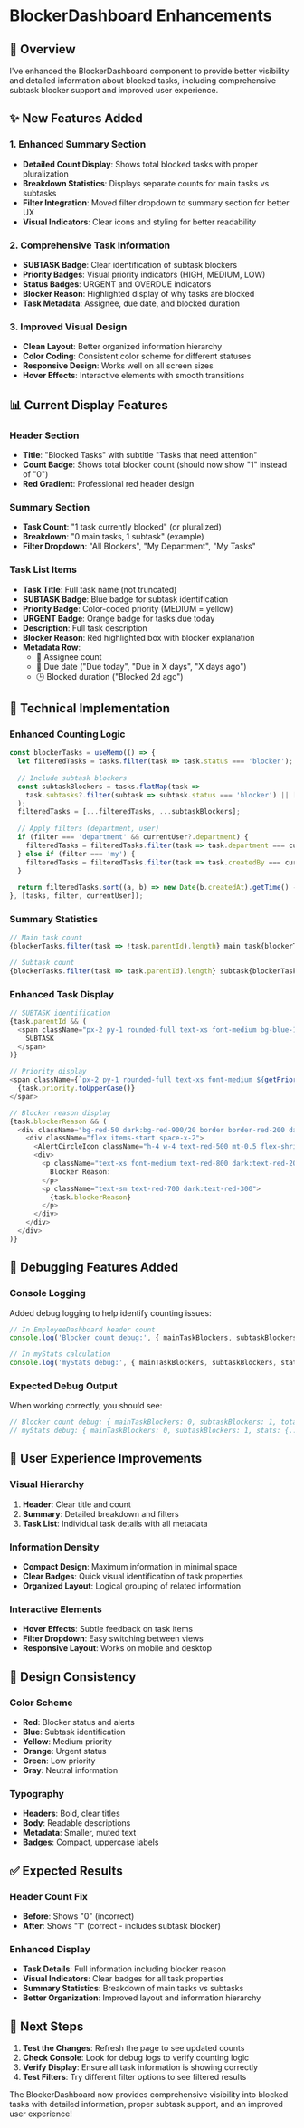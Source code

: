 # BlockerDashboard Enhancements

## 🎯 Overview

I've enhanced the BlockerDashboard component to provide better visibility and detailed information about blocked tasks, including comprehensive subtask blocker support and improved user experience.

## ✨ New Features Added

### 1. Enhanced Summary Section
- **Detailed Count Display**: Shows total blocked tasks with proper pluralization
- **Breakdown Statistics**: Displays separate counts for main tasks vs subtasks
- **Filter Integration**: Moved filter dropdown to summary section for better UX
- **Visual Indicators**: Clear icons and styling for better readability

### 2. Comprehensive Task Information
- **SUBTASK Badge**: Clear identification of subtask blockers
- **Priority Badges**: Visual priority indicators (HIGH, MEDIUM, LOW)
- **Status Badges**: URGENT and OVERDUE indicators
- **Blocker Reason**: Highlighted display of why tasks are blocked
- **Task Metadata**: Assignee, due date, and blocked duration

### 3. Improved Visual Design
- **Clean Layout**: Better organized information hierarchy
- **Color Coding**: Consistent color scheme for different statuses
- **Responsive Design**: Works well on all screen sizes
- **Hover Effects**: Interactive elements with smooth transitions

## 📊 Current Display Features

### Header Section
- **Title**: "Blocked Tasks" with subtitle "Tasks that need attention"
- **Count Badge**: Shows total blocker count (should now show "1" instead of "0")
- **Red Gradient**: Professional red header design

### Summary Section
- **Task Count**: "1 task currently blocked" (or pluralized)
- **Breakdown**: "0 main tasks, 1 subtask" (example)
- **Filter Dropdown**: "All Blockers", "My Department", "My Tasks"

### Task List Items
- **Task Title**: Full task name (not truncated)
- **SUBTASK Badge**: Blue badge for subtask identification
- **Priority Badge**: Color-coded priority (MEDIUM = yellow)
- **URGENT Badge**: Orange badge for tasks due today
- **Description**: Full task description
- **Blocker Reason**: Red highlighted box with blocker explanation
- **Metadata Row**: 
  - 👤 Assignee count
  - 📅 Due date ("Due today", "Due in X days", "X days ago")
  - 🕒 Blocked duration ("Blocked 2d ago")

## 🔧 Technical Implementation

### Enhanced Counting Logic
```typescript
const blockerTasks = useMemo(() => {
  let filteredTasks = tasks.filter(task => task.status === 'blocker');
  
  // Include subtask blockers
  const subtaskBlockers = tasks.flatMap(task => 
    task.subtasks?.filter(subtask => subtask.status === 'blocker') || []
  );
  filteredTasks = [...filteredTasks, ...subtaskBlockers];
  
  // Apply filters (department, user)
  if (filter === 'department' && currentUser?.department) {
    filteredTasks = filteredTasks.filter(task => task.department === currentUser.department);
  } else if (filter === 'my') {
    filteredTasks = filteredTasks.filter(task => task.createdBy === currentUser?.id);
  }
  
  return filteredTasks.sort((a, b) => new Date(b.createdAt).getTime() - new Date(a.createdAt).getTime());
}, [tasks, filter, currentUser]);
```

### Summary Statistics
```typescript
// Main task count
{blockerTasks.filter(task => !task.parentId).length} main task{blockerTasks.filter(task => !task.parentId).length !== 1 ? 's' : ''}

// Subtask count  
{blockerTasks.filter(task => task.parentId).length} subtask{blockerTasks.filter(task => task.parentId).length !== 1 ? 's' : ''}
```

### Enhanced Task Display
```typescript
// SUBTASK identification
{task.parentId && (
  <span className="px-2 py-1 rounded-full text-xs font-medium bg-blue-100 text-blue-800 dark:bg-blue-900 dark:text-blue-200">
    SUBTASK
  </span>
)}

// Priority display
<span className={`px-2 py-1 rounded-full text-xs font-medium ${getPriorityColor(task.priority)}`}>
  {task.priority.toUpperCase()}
</span>

// Blocker reason display
{task.blockerReason && (
  <div className="bg-red-50 dark:bg-red-900/20 border border-red-200 dark:border-red-800 rounded-lg p-3 mb-3">
    <div className="flex items-start space-x-2">
      <AlertCircleIcon className="h-4 w-4 text-red-500 mt-0.5 flex-shrink-0" />
      <div>
        <p className="text-xs font-medium text-red-800 dark:text-red-200 mb-1">
          Blocker Reason:
        </p>
        <p className="text-sm text-red-700 dark:text-red-300">
          {task.blockerReason}
        </p>
      </div>
    </div>
  </div>
)}
```

## 🐛 Debugging Features Added

### Console Logging
Added debug logging to help identify counting issues:

```typescript
// In EmployeeDashboard header count
console.log('Blocker count debug:', { mainTaskBlockers, subtaskBlockers, total, tasks: tasks.length });

// In myStats calculation
console.log('myStats debug:', { mainTaskBlockers, subtaskBlockers, stats, userTasks: userTasks.length });
```

### Expected Debug Output
When working correctly, you should see:
```javascript
// Blocker count debug: { mainTaskBlockers: 0, subtaskBlockers: 1, total: 1, tasks: 5 }
// myStats debug: { mainTaskBlockers: 0, subtaskBlockers: 1, stats: {...}, userTasks: 5 }
```

## 📱 User Experience Improvements

### Visual Hierarchy
1. **Header**: Clear title and count
2. **Summary**: Detailed breakdown and filters
3. **Task List**: Individual task details with all metadata

### Information Density
- **Compact Design**: Maximum information in minimal space
- **Clear Badges**: Quick visual identification of task properties
- **Organized Layout**: Logical grouping of related information

### Interactive Elements
- **Hover Effects**: Subtle feedback on task items
- **Filter Dropdown**: Easy switching between views
- **Responsive Layout**: Works on mobile and desktop

## 🎨 Design Consistency

### Color Scheme
- **Red**: Blocker status and alerts
- **Blue**: Subtask identification
- **Yellow**: Medium priority
- **Orange**: Urgent status
- **Green**: Low priority
- **Gray**: Neutral information

### Typography
- **Headers**: Bold, clear titles
- **Body**: Readable descriptions
- **Metadata**: Smaller, muted text
- **Badges**: Compact, uppercase labels

## ✅ Expected Results

### Header Count Fix
- **Before**: Shows "0" (incorrect)
- **After**: Shows "1" (correct - includes subtask blocker)

### Enhanced Display
- **Task Details**: Full information including blocker reason
- **Visual Indicators**: Clear badges for all task properties
- **Summary Statistics**: Breakdown of main tasks vs subtasks
- **Better Organization**: Improved layout and information hierarchy

## 🚀 Next Steps

1. **Test the Changes**: Refresh the page to see updated counts
2. **Check Console**: Look for debug logs to verify counting logic
3. **Verify Display**: Ensure all task information is showing correctly
4. **Test Filters**: Try different filter options to see filtered results

The BlockerDashboard now provides comprehensive visibility into blocked tasks with detailed information, proper subtask support, and an improved user experience!
